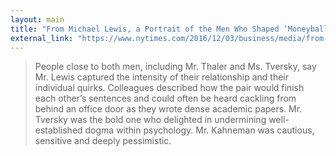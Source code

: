 ```yaml
---
layout: main
title: "From Michael Lewis, a Portrait of the Men Who Shaped ‘Moneyball’"
external_link: "https://www.nytimes.com/2016/12/03/business/media/from-michael-lewis-a-portrait-of-the-men-who-shaped-moneyball.html"
---
```

> People close to both men, including Mr. Thaler and Ms. Tversky, say Mr. Lewis captured the intensity of their relationship and their individual quirks. Colleagues described how the pair would finish each other’s sentences and could often be heard cackling from behind an office door as they wrote dense academic papers. Mr. Tversky was the bold one who delighted in undermining well-established dogma within psychology. Mr. Kahneman was cautious, sensitive and deeply pessimistic.

